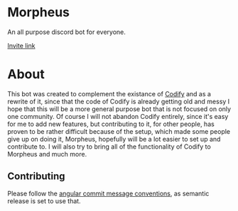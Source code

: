# Morpheus

An all purpose discord bot for everyone. 

[Invite link](https://discord.com/api/oauth2/authorize?client_id=927533069211172885&permissions=8&scope=bot)

# About

This bot was created to complement the existance of [Codify](https://github.com/CCodeCommunity/Codify) and as a rewrite of it, since that the code of Codify is already getting old and messy I hope that this will be a more general purpose bot that is not focused on only one community. Of course I will not abandon Codify entirely, since it's easy for me to add new features, but contributing to it, for other people, has proven to be rather difficult because of the setup, which made some people give up on doing it, Morpheus, hopefully will be a lot easier to set up and contribute to. I will also try to bring all of the functionality of Codify to Morpheus and much more.

## Contributing 

Please follow the [angular commit message conventions](https://github.com/angular/angular/blob/master/CONTRIBUTING.md#-commit-message-format), as semantic release is set to use that. 
